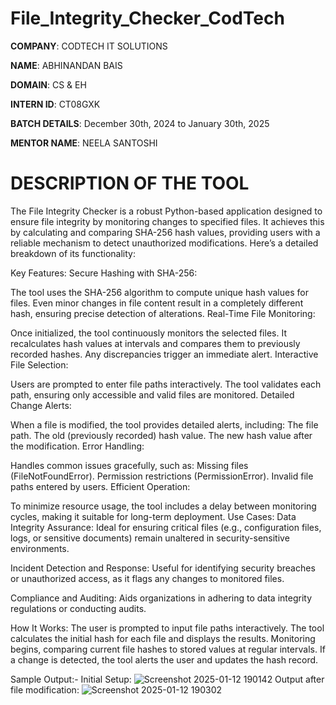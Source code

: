 # File_Integrity_Checker_CodTech

**COMPANY**: CODTECH IT SOLUTIONS

**NAME**: ABHINANDAN BAIS

**DOMAIN**: CS & EH

**INTERN ID**: CT08GXK

**BATCH DETAILS**: December 30th, 2024 to January 30th, 2025

**MENTOR NAME**: NEELA SANTOSHI

# DESCRIPTION OF THE TOOL

The File Integrity Checker is a robust Python-based application designed to ensure file integrity by monitoring changes to specified files. It achieves this by calculating and comparing SHA-256 hash values, providing users with a reliable mechanism to detect unauthorized modifications. Here’s a detailed breakdown of its functionality:

Key Features:
Secure Hashing with SHA-256:

The tool uses the SHA-256 algorithm to compute unique hash values for files. Even minor changes in file content result in a completely different hash, ensuring precise detection of alterations.
Real-Time File Monitoring:

Once initialized, the tool continuously monitors the selected files. It recalculates hash values at intervals and compares them to previously recorded hashes. Any discrepancies trigger an immediate alert.
Interactive File Selection:

Users are prompted to enter file paths interactively. The tool validates each path, ensuring only accessible and valid files are monitored.
Detailed Change Alerts:

When a file is modified, the tool provides detailed alerts, including:
The file path.
The old (previously recorded) hash value.
The new hash value after the modification.
Error Handling:

Handles common issues gracefully, such as:
Missing files (FileNotFoundError).
Permission restrictions (PermissionError).
Invalid file paths entered by users.
Efficient Operation:

To minimize resource usage, the tool includes a delay between monitoring cycles, making it suitable for long-term deployment.
Use Cases:
Data Integrity Assurance:
Ideal for ensuring critical files (e.g., configuration files, logs, or sensitive documents) remain unaltered in security-sensitive environments.

Incident Detection and Response:
Useful for identifying security breaches or unauthorized access, as it flags any changes to monitored files.

Compliance and Auditing:
Aids organizations in adhering to data integrity regulations or conducting audits.

How It Works:
The user is prompted to input file paths interactively.
The tool calculates the initial hash for each file and displays the results.
Monitoring begins, comparing current file hashes to stored values at regular intervals.
If a change is detected, the tool alerts the user and updates the hash record.

Sample Output:-
Initial Setup:
![Screenshot 2025-01-12 190142](https://github.com/user-attachments/assets/720338bc-b69c-40fb-af83-46997a4bb4a4)
Output after file modification:
![Screenshot 2025-01-12 190302](https://github.com/user-attachments/assets/6c589f28-bc0c-4c95-a0b5-ff2e2491be13)



